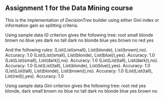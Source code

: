 ## Assignment 1 for the Data Mining course
This is the implementation of _DecisionTree_ builder using either Gini index or information gain as splitting criteria.

Using sample data _IG_ criterion gives the following tree:
root
	small
		blonde
			brown
				no
			blue
				yes
		dark
			no
	tall
		dark
			no
		blonde
			blue
				yes
			brown
				no
		red
			yes

And the following *rules*:
(List(List(small), List(blonde), List(brown),no). Accuracy: 1.0
(List(List(small), List(blonde), List(blue)),yes). Accuracy: 1.0
(List(List(small), List(dark)),no). Accuracy: 1.0
(List(List(tall), List(dark)),no). Accuracy: 1.0
(List(List(tall), List(blonde), List(blue)),yes). Accuracy: 1.0
(List(List(tall), List(blonde), List(brown)),no). Accuracy: 1.0
(List(List(tall), List(red)),yes). Accuracy: 1.0


Using sample data _Gini_ criterion gives the following tree:
root
	red
		yes
	blonde, dark
		small
			brown
				no
			blue
				no
		tall
			dark
				no
			blonde
				blue
					yes
				brown
					no
